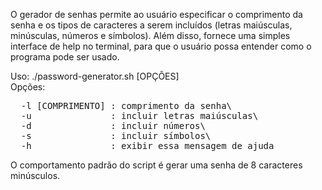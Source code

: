 O gerador de senhas permite ao usuário especificar o comprimento da senha e os tipos de caracteres a serem incluídos (letras maiúsculas, minúsculas, números e símbolos). Além disso, fornece uma simples interface de help no terminal, para que o usuário possa entender como o programa pode ser usado.

Uso: ./password-generator.sh [OPÇÕES]\
Opções:
<pre>
  -l [COMPRIMENTO] : comprimento da senha\
  -u               : incluir letras maiúsculas\
  -d               : incluir números\
  -s               : incluir símbolos\
  -h               : exibir essa mensagem de ajuda</pre>

O comportamento padrão do script é gerar uma senha de 8 caracteres minúsculos.
